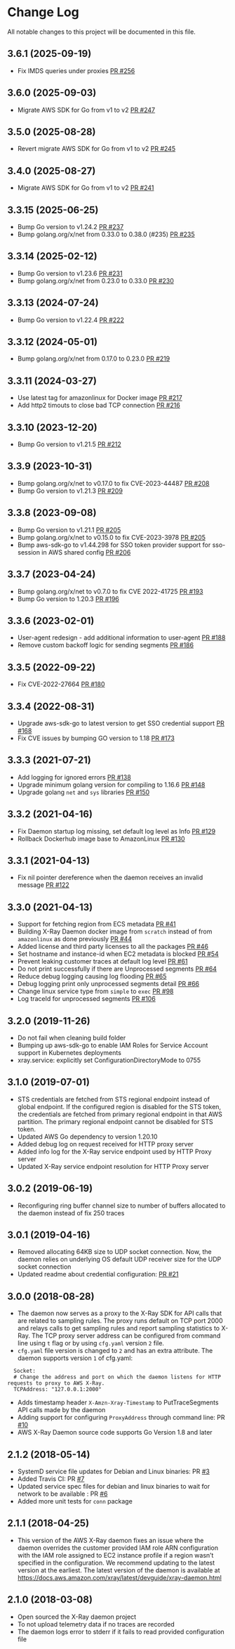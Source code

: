 # Change Log
All notable changes to this project will be documented in this file.

## 3.6.1 (2025-09-19)
- Fix IMDS queries under proxies [PR #256](https://github.com/aws/aws-xray-daemon/pull/256)

## 3.6.0 (2025-09-03)
- Migrate AWS SDK for Go from v1 to v2 [PR #247](https://github.com/aws/aws-xray-daemon/pull/247)

## 3.5.0 (2025-08-28)
- Revert migrate AWS SDK for Go from v1 to v2 [PR #245](https://github.com/aws/aws-xray-daemon/pull/245)

## 3.4.0 (2025-08-27)
- Migrate AWS SDK for Go from v1 to v2 [PR #241](https://github.com/aws/aws-xray-daemon/pull/241)

## 3.3.15 (2025-06-25)
- Bump Go version to v1.24.2 [PR #237](https://github.com/aws/aws-xray-daemon/pull/237)
- Bump golang.org/x/net from 0.33.0 to 0.38.0 (#235) [PR #235](https://github.com/aws/aws-xray-daemon/pull/235)

## 3.3.14 (2025-02-12)
- Bump Go version to v1.23.6 [PR #231](https://github.com/aws/aws-xray-daemon/pull/231)
- Bump golang.org/x/net from 0.23.0 to 0.33.0 [PR #230](https://github.com/aws/aws-xray-daemon/pull/230)

## 3.3.13 (2024-07-24)
- Bump Go version to v1.22.4 [PR #222](https://github.com/aws/aws-xray-daemon/pull/222)

## 3.3.12 (2024-05-01)
- Bump golang.org/x/net from 0.17.0 to 0.23.0 [PR #219](https://github.com/aws/aws-xray-daemon/pull/219)

## 3.3.11 (2024-03-27)
- Use latest tag for amazonlinux for Docker image [PR #217](https://github.com/aws/aws-xray-daemon/pull/217)
- Add http2 timouts to close bad TCP connection [PR #216](https://github.com/aws/aws-xray-daemon/pull/216)

## 3.3.10 (2023-12-20)
- Bump Go version to v1.21.5 [PR #212](https://github.com/aws/aws-xray-daemon/pull/212)

## 3.3.9 (2023-10-31)
- Bump golang.org/x/net to v0.17.0 to fix CVE-2023-44487 [PR #208](https://github.com/aws/aws-xray-daemon/pull/208)
- Bump Go version to v1.21.3 [PR #209](https://github.com/aws/aws-xray-daemon/pull/209)

## 3.3.8 (2023-09-08)
- Bump Go version to v1.21.1 [PR #205](https://github.com/aws/aws-xray-daemon/pull/205)
- Bump golang.org/x/net to v0.15.0 to fix CVE-2023-3978 [PR #205](https://github.com/aws/aws-xray-daemon/pull/205)
- Bump aws-sdk-go to v1.44.298 for SSO token provider support for sso-session in AWS shared config [PR #206](https://github.com/aws/aws-xray-daemon/pull/206)

## 3.3.7 (2023-04-24)
- Bump golang.org/x/net to v0.7.0 to fix CVE 2022-41725 [PR #193](https://github.com/aws/aws-xray-daemon/pull/193)
- Bump Go version to 1.20.3 [PR #196](https://github.com/aws/aws-xray-daemon/pull/196)

## 3.3.6 (2023-02-01)
- User-agent redesign - add additional information to user-agent [PR #188](https://github.com/aws/aws-xray-daemon/pull/188)
- Remove custom backoff logic for sending segments [PR #186](https://github.com/aws/aws-xray-daemon/pull/186)

## 3.3.5 (2022-09-22)
- Fix CVE-2022-27664 [PR #180](https://github.com/aws/aws-xray-daemon/pull/180)

## 3.3.4 (2022-08-31)
- Upgrade aws-sdk-go to latest version to get SSO credential support [PR #168](https://github.com/aws/aws-xray-daemon/pull/168)
- Fix CVE issues by bumping GO version to 1.18 [PR #173](https://github.com/aws/aws-xray-daemon/pull/173)

## 3.3.3 (2021-07-21)
- Add logging for ignored errors [PR #138](https://github.com/aws/aws-xray-daemon/pull/138)
- Upgrade minimum golang version for compiling to 1.16.6 [PR #148](https://github.com/aws/aws-xray-daemon/pull/148)
- Upgrade golang `net` and `sys` libraries [PR #150](https://github.com/aws/aws-xray-daemon/pull/150)

## 3.3.2 (2021-04-16)
- Fix Daemon startup log missing, set default log level as Info [PR #129](https://github.com/aws/aws-xray-daemon/pull/129)
- Rollback Dockerhub image base to AmazonLinux [PR #130](https://github.com/aws/aws-xray-daemon/pull/130)

## 3.3.1 (2021-04-13)
- Fix nil pointer dereference when the daemon receives an invalid message [PR #122](https://github.com/aws/aws-xray-daemon/pull/122)

## 3.3.0 (2021-04-13)
- Support for fetching region from ECS metadata [PR #41](https://github.com/aws/aws-xray-daemon/pull/41)
- Building X-Ray Daemon docker image from `scratch` instead of from `amazonlinux` as done previously [PR #44](https://github.com/aws/aws-xray-daemon/pull/44)
- Added license and third party licenses to all the packages [PR #46](https://github.com/aws/aws-xray-daemon/pull/46)
- Set hostname and instance-id when EC2 metadata is blocked [PR #54](https://github.com/aws/aws-xray-daemon/pull/54)
- Prevent leaking customer traces at default log level [PR #61](https://github.com/aws/aws-xray-daemon/pull/61)
- Do not print successfully if there are Unprocessed segments [PR #64](https://github.com/aws/aws-xray-daemon/pull/64)
- Reduce debug logging causing log flooding [PR #65](https://github.com/aws/aws-xray-daemon/pull/65)
- Debug logging print only unprocessed segments detail [PR #66](https://github.com/aws/aws-xray-daemon/pull/66)
- Change linux service type from `simple` to `exec` [PR #98](https://github.com/aws/aws-xray-daemon/pull/98)
- Log traceId for unprocessed segments [PR #106](https://github.com/aws/aws-xray-daemon/pull/106)

## 3.2.0 (2019-11-26)
- Do not fail when cleaning build folder
- Bumping up aws-sdk-go to enable IAM Roles for Service Account support in Kubernetes deployments
- xray.service: explicitly set ConfigurationDirectoryMode to 0755

## 3.1.0 (2019-07-01)
- STS credentials are fetched from STS regional endpoint instead of global endpoint. If the configured region is disabled for the STS token, the credentials are
fetched from primary regional endpoint in that AWS partition. The primary regional endpoint cannot be disabled for STS token.
- Updated AWS Go dependency to version 1.20.10
- Added debug log on request received for HTTP proxy server
- Added info log for the X-Ray service endpoint used by HTTP Proxy server
- Updated X-Ray service endpoint resolution for HTTP Proxy server

## 3.0.2 (2019-06-19)
- Reconfiguring ring buffer channel size to number of buffers allocated to the daemon instead of fix 250 traces

## 3.0.1 (2019-04-16)
- Removed allocating 64KB size to UDP socket connection. Now, the daemon relies on underlying OS default UDP receiver size for the UDP socket connection
- Updated readme about credential configuration: [PR #21](https://github.com/aws/aws-xray-daemon/pull/21)

## 3.0.0 (2018-08-28)
- The daemon now serves as a proxy to the X-Ray SDK for API calls that are related to sampling rules. The proxy runs default on TCP port 2000 and relays calls to get sampling rules and report sampling statistics to X-Ray. The TCP proxy server address can be configured from command line using `t` flag or by using `cfg.yaml` version `2` file.
- `cfg.yaml` file version is changed to `2` and has an extra attribute. The daemon supports version `1` of cfg.yaml:

```
  Socket:
  # Change the address and port on which the daemon listens for HTTP requests to proxy to AWS X-Ray.
  TCPAddress: "127.0.0.1:2000"
```
- Adds timestamp header `X-Amzn-Xray-Timestamp` to PutTraceSegments API calls made by the daemon
- Adding support for configuring `ProxyAddress` through command line: PR [#10](https://github.com/aws/aws-xray-daemon/pull/10)
- AWS X-Ray Daemon source code supports Go Version 1.8 and later


## 2.1.2 (2018-05-14)
- SystemD service file updates for Debian and Linux binaries: PR [#3](https://github.com/aws/aws-xray-daemon/pull/3)
- Added Travis CI: PR [#7](https://github.com/aws/aws-xray-daemon/pull/7)
- Updated service spec files for debian and linux binaries to wait for network to be available : PR [#6](https://github.com/aws/aws-xray-daemon/pull/6)
- Added more unit tests for `conn` package

## 2.1.1 (2018-04-25)
- This version of the AWS X-Ray daemon fixes an issue
where the daemon overrides the customer provided IAM role ARN configuration with the IAM role assigned to EC2 instance profile if a region wasn’t specified in the configuration. We recommend updating to the latest version at the earliest. The latest version of the daemon is available at https://docs.aws.amazon.com/xray/latest/devguide/xray-daemon.html

## 2.1.0 (2018-03-08)
- Open sourced the X-Ray daemon project
- To not upload telemetry data if no traces are recorded
- The daemon logs error to stderr if it fails to read provided configuration file
